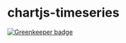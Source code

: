 # chartjs-timeseries

[![Greenkeeper badge](https://badges.greenkeeper.io/nextorigin/chartjs-timeseries.svg)](https://greenkeeper.io/)
